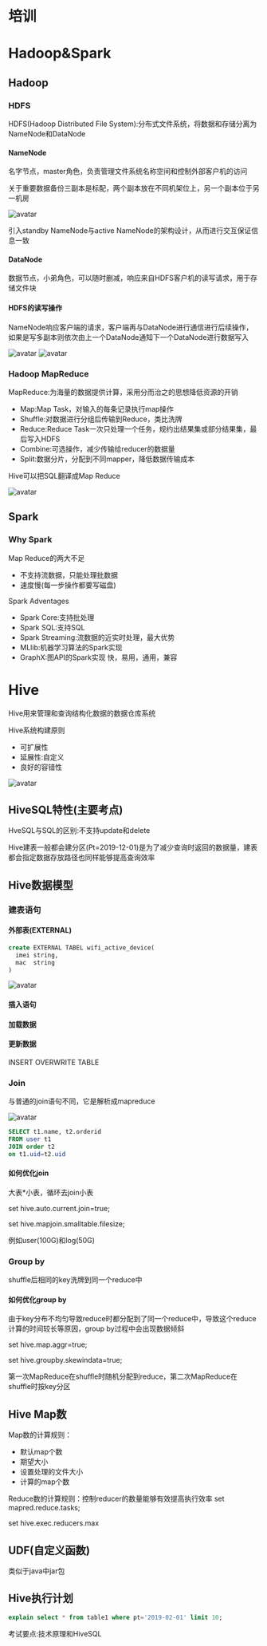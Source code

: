 培训
===
# Hadoop&Spark

## Hadoop

### HDFS
HDFS(Hadoop Distributed File System):分布式文件系统，将数据和存储分离为NameNode和DataNode

#### NameNode
名字节点，master角色，负责管理文件系统名称空间和控制外部客户机的访问

关于重要数据备份三副本是标配，两个副本放在不同机架位上，另一个副本位于另一机房

![avatar](/img/hdfs.jpg)

引入standby NameNode与active NameNode的架构设计，从而进行交互保证信息一致


#### DataNode
数据节点，小弟角色，可以随时删减，响应来自HDFS客户机的读写请求，用于存储文件块

#### HDFS的读写操作
NameNode响应客户端的请求，客户端再与DataNode进行通信进行后续操作，如果是写多副本则依次由上一个DataNode通知下一个DataNode进行数据写入

![avatar](/img/fangwen.jpg)
![avatar](/img/datatrans.jpg)

### Hadoop MapReduce
MapReduce:为海量的数据提供计算，采用分而治之的思想降低资源的开销

* Map:Map Task，对输入的每条记录执行map操作
* Shuffle:对数据进行分组后传输到Reduce，类比洗牌
* Reduce:Reduce Task一次只处理一个任务，规约出结果集或部分结果集，最后写入HDFS
* Combine:可选操作，减少传输给reducer的数据量
* Split:数据分片，分配到不同mapper，降低数据传输成本

Hive可以把SQL翻译成Map Reduce

![avatar](/img/hive&mapreduce.jpg)

## Spark
### Why Spark
Map Reduce的两大不足
* 不支持流数据，只能处理批数据
* 速度慢(每一步操作都要写磁盘)

Spark Adventages
* Spark Core:支持批处理
* Spark SQL:支持SQL
* Spark Streaming:流数据的近实时处理，最大优势
* MLlib:机器学习算法的Spark实现
* GraphX:图API的Spark实现
快，易用，通用，兼容

# Hive
Hive用来管理和查询结构化数据的数据仓库系统

Hive系统构建原则
* 可扩展性
* 延展性:自定义
* 良好的容错性

![avatar](/img/hive.jpg)

## HiveSQL特性(主要考点)
HveSQL与SQL的区别:不支持update和delete

Hive建表一般都会建分区(Pt=2019-12-01)是为了减少查询时返回的数据量，建表都会指定数据存放路径也同样能够提高查询效率

## Hive数据模型
### 建表语句
#### 外部表(EXTERNAL)
```sql
create EXTERNAL TABEL wifi_active_device(
  imei string,
  mac  string
)
```
![avatar](/img/externaltable.jpg)

#### 插入语句
#### 加载数据
#### 更新数据
INSERT OVERWRITE TABLE

### Join
与普通的join语句不同，它是解析成mapreduce

![avatar](/img/hivejoin.jpg)
```sql
SELECT t1.name, t2.orderid
FROM user t1
JOIN order t2
on t1.uid=t2.uid
```
#### 如何优化join
大表*小表，循环去join小表

set hive.auto.current.join=true;

set hive.mapjoin.smalltable.filesize;

例如user(100G)和log(50G)

### Group by
shuffle后相同的key洗牌到同一个reduce中

#### 如何优化group by
由于key分布不均匀导致reduce时都分配到了同一个reduce中，导致这个reduce计算的时间较长等原因，group by过程中会出现数据倾斜

set hive.map.aggr=true;

set hive.groupby.skewindata=true;

第一次MapReduce在shuffle时随机分配到reduce，第二次MapReduce在shuffle时按key分区

## Hive Map数
Map数的计算规则：
* 默认map个数
* 期望大小
* 设置处理的文件大小
* 计算的map个数

Reduce数的计算规则：控制reducer的数量能够有效提高执行效率
set mapred.reduce.tasks;

set hive.exec.reducers.max

## UDF(自定义函数)
类似于java中jar包

## Hive执行计划
```sql
explain select * from table1 where pt='2019-02-01' limit 10;
```

考试要点:技术原理和HiveSQL